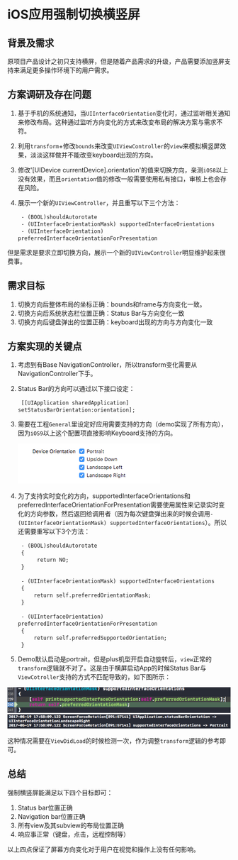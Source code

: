 # iOS应用强制切换横竖屏
## 背景及需求
原项目产品设计之初只支持横屏，但是随着产品需求的升级，产品需要添加竖屏支持来满足更多操作环境下的用户需求。

## 方案调研及存在问题
1. 基于手机的系统通知，当`UIInterfaceOrientation`变化时，通过监听相关通知来修改布局。这种通过监听方向变化的方式来改变布局的解决方案与需求不符。
2. 利用`transform`+修改`bounds`来改变`UIViewController`的`view`来模拟横竖屏效果，淡淡这样做并不能改变keyboard出现的方向。
3. 修改'[UIDevice currentDevice].orientation'的值来切换方向，亲测`iOS8`以上没有效果，而且`orientation`值的修改一般需要使用私有接口，审核上也会存在风险。
4. 展示一个新的`UIViewController`，并且重写以下三个方法：
	
		- (BOOL)shouldAutorotate
		- (UIInterfaceOrientationMask) supportedInterfaceOrientations
		- (UIInterfaceOrientation) preferredInterfaceOrientationForPresentation

但是需求是要求立即切换方向，展示一个新的`UIViewController`明显维护起来很费事。

## 需求目标
1. 切换方向后整体布局的坐标正确：bounds和frame与方向变化一致。
2. 切换方向后系统状态栏位置正确：Status Bar与方向变化一致
3. 切换方向后键盘弹出的位置正确：keyboard出现的方向与方向变化一致

## 方案实现的关键点

1. 考虑到有Base NavigationController，所以transform变化需要从NavigationController下手。
2. Status Bar的方向可以通过以下接口设定：

		[[UIApplication sharedApplication] setStatusBarOrientation:orientation];
		
3. 需要在工程`General`里设定好应用需要支持的方向（demo实现了所有方向），因为`iOS9`以上这个配置项直接影响Keyboard支持的方向。


	![](./pic1.png)
	
4. 为了支持实时变化的方向，supportedInterfaceOrientations和preferredInterfaceOrientationForPresentation需要使用属性来记录实时变化的方向参数，然后返回给调用者（因为每次键盘弹出来的时候会调用`- (UIInterfaceOrientationMask) supportedInterfaceOrientations`）。所以还需要重写以下3个方法：

		- (BOOL)shouldAutorotate
		{
   			 return NO;
		}

		- (UIInterfaceOrientationMask) supportedInterfaceOrientations
		{
		    return self.preferredOrientationMask;
		}
		
		- (UIInterfaceOrientation) preferredInterfaceOrientationForPresentation
		{
		    return self.preferredSupportedOrientation;
		}


5. Demo默认启动是portrait，但是plus机型开启自动旋转后，`view`正常的`transform`逻辑就不对了。这是由于横屏启动App的时候Status Bar与`ViewCotroller`支持的方式不匹配导致的，如下图所示：

![](./pic2.png)
![](./pic3.png)

这种情况需要在`ViewDidLoad`的时候检测一次，作为调整`transform`逻辑的参考即可。

## 总结
强制横竖屏能满足以下四个目标即可：

1. Status bar位置正确
2. Navigation bar位置正确
3. 所有view及其subview的布局位置正确
4. 响应事正常（键盘，点击，远程控制等）

以上四点保证了屏幕方向变化对于用户在视觉和操作上没有任何影响。
